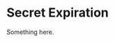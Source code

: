 [title]: # (Secret Expiration)
[tags]: # (XXX)
[priority]: # (2400)
# Secret Expiration
Something here.
